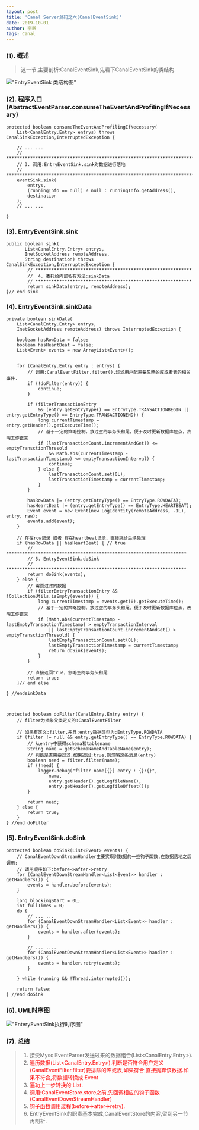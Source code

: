 ```yaml
---
layout: post
title: 'Canal Server源码之六(CanalEventSink)'
date: 2019-10-01
author: 李新
tags: Canal
---
```


### (1). 概述
> 这一节,主要剖析:CanalEventSink,先看下CanalEventSink的类结构.

!["EntryEventSink 类结构图"](/assets/canal/imgs/EntryEventSink-class.jpg)

### (2). 程序入口(AbstractEventParser.consumeTheEventAndProfilingIfNecessary)
```
protected boolean consumeTheEventAndProfilingIfNecessary(
    List<CanalEntry.Entry> entrys) throws CanalSinkException,InterruptedException {

    // ... ...
    // ***********************************************************************
    // 3. 调用:EntryEventSink.sink对数据进行落地
    // ***********************************************************************
    eventSink.sink(
        entrys, 
        (runningInfo == null) ? null : runningInfo.getAddress(), 
        destination
    );
    // ... ...

}
```
### (3). EntryEventSink.sink
```
public boolean sink(
       List<CanalEntry.Entry> entrys, 
       InetSocketAddress remoteAddress, 
       String destination) throws CanalSinkException,InterruptedException {
        // ***********************************************************
        //  4. 委托给内部私有方法:sinkData
        // ***********************************************************
        return sinkData(entrys, remoteAddress);
}// end sink
```
### (4). EntryEventSink.sinkData
```
private boolean sinkData(
    List<CanalEntry.Entry> entrys, 
    InetSocketAddress remoteAddress) throws InterruptedException {

    boolean hasRowData = false;
    boolean hasHeartBeat = false;
    List<Event> events = new ArrayList<Event>();

    
    for (CanalEntry.Entry entry : entrys) {
        // 调用:CanalEventFilter.filter(),过滤用户配置要忽略的库或者表的相关事件.
        if (!doFilter(entry)) {  
            continue;
        }

        if (filterTransactionEntry
            && (entry.getEntryType() == EntryType.TRANSACTIONBEGIN || entry.getEntryType() == EntryType.TRANSACTIONEND)) {
            long currentTimestamp = entry.getHeader().getExecuteTime();
            // 基于一定的策略控制，放过空的事务头和尾，便于及时更新数据库位点，表明工作正常
            if (lastTransactionCount.incrementAndGet() <= emptyTransctionThresold
                && Math.abs(currentTimestamp - lastTransactionTimestamp) <= emptyTransactionInterval) {
                continue;
            } else {
                lastTransactionCount.set(0L);
                lastTransactionTimestamp = currentTimestamp;
            }
        }

        hasRowData |= (entry.getEntryType() == EntryType.ROWDATA);
        hasHeartBeat |= (entry.getEntryType() == EntryType.HEARTBEAT);
        Event event = new Event(new LogIdentity(remoteAddress, -1L), entry, raw);
        events.add(event);
    }

    // 存在row记录 或者 存在heartbeat记录，直接跳给后续处理
    if (hasRowData || hasHeartBeat) { // true
        // ********************************************************************
        // 5. EntryEventSink.doSink
        // ********************************************************************
        return doSink(events);
    } else {
        // 需要过滤的数据
        if (filterEmtryTransactionEntry && !CollectionUtils.isEmpty(events)) {
            long currentTimestamp = events.get(0).getExecuteTime();
            // 基于一定的策略控制，放过空的事务头和尾，便于及时更新数据库位点，表明工作正常
            if (Math.abs(currentTimestamp - lastEmptyTransactionTimestamp) > emptyTransactionInterval
                || lastEmptyTransactionCount.incrementAndGet() > emptyTransctionThresold) {
                lastEmptyTransactionCount.set(0L);
                lastEmptyTransactionTimestamp = currentTimestamp;
                return doSink(events);
            }
        }

        // 直接返回true，忽略空的事务头和尾
        return true;
    }// end else

} //endsinkData



protected boolean doFilter(CanalEntry.Entry entry) {
    // filter为抽象父类定义的:CanalEventFilter

    // 如果有定义:filter,并且:entry数据类型为:EntryType.ROWDATA
    if (filter != null && entry.getEntryType() == EntryType.ROWDATA) {
        // 从entry中获得schema和tablename
        String name = getSchemaNameAndTableName(entry);
        // 判断是否需要过滤,如果返回:true,则忽略这条消息(entry)
        boolean need = filter.filter(name);
        if (!need) {
            logger.debug("filter name[{}] entry : {}:{}",
                name,
                entry.getHeader().getLogfileName(),
                entry.getHeader().getLogfileOffset());
        }

        return need;
    } else {
        return true;
    }
} //end doFilter

```
### (5). EntryEventSink.doSink
```
protected boolean doSink(List<Event> events) {
    // CanalEventDownStreamHandler主要实现对数据的一些钩子函数,在数据落地之后调用:
    // 调用顺序如下:before->after->retry
    for (CanalEventDownStreamHandler<List<Event>> handler : getHandlers()) {
        events = handler.before(events);
    }

    long blockingStart = 0L;
    int fullTimes = 0;
    do {
        // ... ... 
        for (CanalEventDownStreamHandler<List<Event>> handler : getHandlers()) {
            events = handler.after(events);
        }

        // ... ....    
        for (CanalEventDownStreamHandler<List<Event>> handler : getHandlers()) {
            events = handler.retry(events);
        }

    } while (running && !Thread.interrupted());

    return false;
} //end doSink
```
### (6). UML时序图

!["EnteryEventSink执行时序图"](/assets/canal/imgs/EntryEventSink-seq.jpg)

### (7). 总结
> 1. 接受MysqlEventParser发送过来的数据组合(List<CanalEntry.Entry>).    
> 2. <font color='red'>遍历数据(List<CanalEntry.Entry>).判断是否符合用户定义(CanalEventFilter.filter)要排除的库或表,如果符合,直接抛弃该数据.如果不符合,将数据转换成:Event
> 3. 遍功上一步转换的:List<Event>.</font>   
> 4. <font color='red'>调用:CanalEventStore.store之前,先回调相应的钩子函数(CanalEventDownStreamHandler)</font>   
> 5. <font color='red'>钩子函数调用过程(before->after->retry).</font>   
> 6. EntryEventSink的职责基本完成,CanalEventStore的内容,留到另一节再剖析.